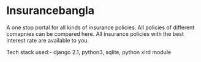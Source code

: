 # Insurancebangla

A one stop portal for all kinds of insurance policies. All policies of different comapnies can be compared here.
All insurance policies with the best interest rate are available to you.

Tech stack used:-
django 2.1,
python3,
sqlite, python xlrd module
